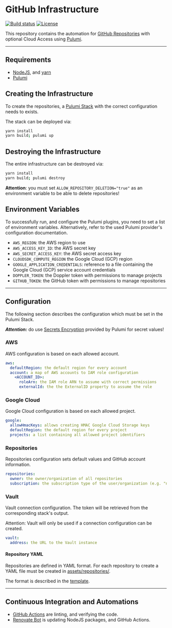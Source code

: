 # GitHub Infrastructure

[![Build status](https://img.shields.io/github/actions/workflow/status/muhlba91/github-infrastructure/pipeline.yml?style=for-the-badge)](https://github.com/muhlba91/github-infrastructure/actions/workflows/pipeline.yml)
[![License](https://img.shields.io/github/license/muhlba91/github-infrastructure?style=for-the-badge)](LICENSE.md)

This repository contains the automation for [GitHub Repositories](https://github.com) with optional Cloud Access using [Pulumi](http://pulumi.com).

---

## Requirements

- [NodeJS](https://nodejs.org/en), and [yarn](https://yarnpkg.com)
- [Pulumi](https://www.pulumi.com/docs/install/)

## Creating the Infrastructure

To create the repositories, a [Pulumi Stack](https://www.pulumi.com/docs/concepts/stack/) with the correct configuration needs to exists.

The stack can be deployed via:

```bash
yarn install
yarn build; pulumi up
```

## Destroying the Infrastructure

The entire infrastructure can be destroyed via:

```bash
yarn install
yarn build; pulumi destroy
```

**Attention**: you must set `ALLOW_REPOSITORY_DELETION="true"` as an environment variable to be able to delete repositories!

## Environment Variables

To successfully run, and configure the Pulumi plugins, you need to set a list of environment variables. Alternatively, refer to the used Pulumi provider's configuration documentation.

- `AWS_REGION`: the AWS region to use
- `AWS_ACCESS_KEY_ID`: the AWS secret key
- `AWS_SECRET_ACCESS_KEY`: the AWS secret access key
- `CLOUDSDK_COMPUTE_REGION` the Google Cloud (GCP) region
- `GOOGLE_APPLICATION_CREDENTIALS`: reference to a file containing the Google Cloud (GCP) service account credentials
- `DOPPLER_TOKEN`: the Doppler token with permissions to manage projects
- `GITHUB_TOKEN`: the GitHub token with permissions to manage repositories

---

## Configuration

The following section describes the configuration which must be set in the Pulumi Stack.

***Attention:*** do use [Secrets Encryption](https://www.pulumi.com/docs/concepts/secrets/#:~:text=Pulumi%20never%20sends%20authentication%20secrets,“secrets”%20for%20extra%20protection.) provided by Pulumi for secret values!

### AWS

AWS configuration is based on each allowed account.

```yaml
aws:
  defaultRegion: the default region for every account
  account: a map of AWS accounts to IAM role configuration
    <ACCOUNT_ID>:
      roleArn: the IAM role ARN to assume with correct permissions
      externalId: the the ExternalID property to assume the role
```

### Google Cloud

Google Cloud configuration is based on each allowed project.

```yaml
google:
  allowHmacKeys: allows creating HMAC Google Cloud Storage keys
  defaultRegion: the default region for every project
  projects: a list containing all allowed project identifiers
```

### Repositories

Repositories configuration sets default values and GitHub account information.

```yaml
repositories:
  owner: the owner/organization of all repositories
  subscription: the subscription type of the user/organization (e.g. "none")
```

### Vault

Vault connection configuration. The token will be retrieved from the corresponding stack's output.

Attention: Vault will only be used if a connection configuration can be created.

```yaml
vault:
  address: the URL to the Vault instance
```

#### Repository YAML

Repositories are defined in YAML format. For each repository to create a YAML file must be created in [assets/repositories/](assets/repositories/).

The format is described in the [template](assets/templates/repository.yml).

---

## Continuous Integration and Automations

- [GitHub Actions](https://docs.github.com/en/actions) are linting, and verifying the code.
- [Renovate Bot](https://github.com/renovatebot/renovate) is updating NodeJS packages, and GitHub Actions.
